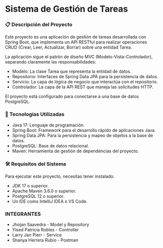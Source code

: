 # Sistema de Gestión de Tareas

### 📋 Descripción del Proyecto

Este proyecto es una aplicación de gestión de tareas desarrollada con Spring Boot, que implementa un API RESTful para realizar operaciones CRUD (Crear, Leer, Actualizar, Borrar) sobre una entidad Tarea.

La aplicación sigue el patrón de diseño MVC (Modelo-Vista-Controlador), separando claramente las responsabilidades:

*    Modelo: La clase Tarea que representa la entidad de datos.
*    Repositorio: Interfaces de Spring Data JPA para la persistencia de datos.
*   Servicio: La capa de lógica de negocio que interactúa con el repositorio.
*    Controlador: La capa de la API REST que maneja las solicitudes HTTP.

El proyecto está configurado para conectarse a una base de datos PostgreSQL.

### 🚀 Tecnologías Utilizadas

*    Java 17: Lenguaje de programación.
*    Spring Boot: Framework para el desarrollo rápido de aplicaciones Java.
*    Spring Data JPA: Para la persistencia y mapeo de objetos a la base de datos.
*   PostgreSQL: Base de datos relacional.
*  Maven: Herramienta de gestión de dependencias del proyecto.

### 🛠️ Requisitos del Sistema

Para ejecutar este proyecto, necesitas tener instalado:

* JDK 17 o superior.
* Apache Maven 3.6.0 o superior.
* PostgreSQL 12 o superior.
* Un IDE como IntelliJ IDEA o VS Code.

### INTEGRANTES

* Jhojan Saavedra - Model y Repository
* Yised Patricia Robles - Controller
* Larry Jan Pierr - Service
* Shanya Herrera Rubio - Postman
